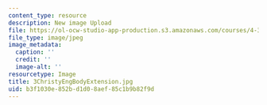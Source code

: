 ```yaml
---
content_type: resource
description: New image Upload
file: https://ol-ocw-studio-app-production.s3.amazonaws.com/courses/4-301-introduction-to-the-visual-arts-spring-2007/b3f1030e852bd1d08aef85c1b9b82f9d_3ChristyEngBodyExtension.jpg
file_type: image/jpeg
image_metadata:
  caption: ''
  credit: ''
  image-alt: ''
resourcetype: Image
title: 3ChristyEngBodyExtension.jpg
uid: b3f1030e-852b-d1d0-8aef-85c1b9b82f9d
---
```

